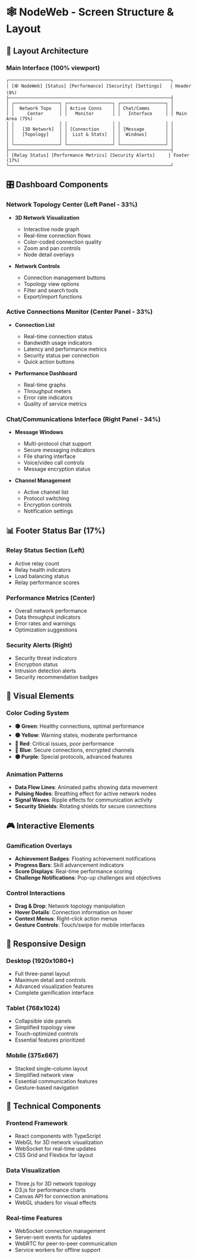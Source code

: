 # 🕸️ **NodeWeb - Screen Structure & Layout**

## **📐 Layout Architecture**

### **Main Interface (100% viewport)**
```
┌─────────────────────────────────────────────────────────────┐
│ [🕸️ NodeWeb] [Status] [Performance] [Security] [Settings]   │ Header (8%)
├─────────────────────────────────────────────────────────────┤
│ ┌─────────────────┐ ┌─────────────────┐ ┌─────────────────┐ │
│ │  Network Topo   │ │ Active Conns    │ │ Chat/Comms      │ │
│ │     Center      │ │   Monitor       │ │   Interface     │ │ Main Area (75%)
│ │                 │ │                 │ │                 │ │
│ │   [3D Network]  │ │ [Connection     │ │ [Message        │ │
│ │   [Topology]    │ │  List & Stats]  │ │  Windows]       │ │
│ │                 │ │                 │ │                 │ │
│ └─────────────────┘ └─────────────────┘ └─────────────────┘ │
├─────────────────────────────────────────────────────────────┤
│ [Relay Status] [Performance Metrics] [Security Alerts]     │ Footer (17%)
└─────────────────────────────────────────────────────────────┘
```

## **🎛️ Dashboard Components**

### **Network Topology Center (Left Panel - 33%)**
- **3D Network Visualization**
  - Interactive node graph
  - Real-time connection flows
  - Color-coded connection quality
  - Zoom and pan controls
  - Node detail overlays

- **Network Controls**
  - Connection management buttons
  - Topology view options
  - Filter and search tools
  - Export/import functions

### **Active Connections Monitor (Center Panel - 33%)**
- **Connection List**
  - Real-time connection status
  - Bandwidth usage indicators
  - Latency and performance metrics
  - Security status per connection
  - Quick action buttons

- **Performance Dashboard**
  - Real-time graphs
  - Throughput meters
  - Error rate indicators
  - Quality of service metrics

### **Chat/Communications Interface (Right Panel - 34%)**
- **Message Windows**
  - Multi-protocol chat support
  - Secure messaging indicators
  - File sharing interface
  - Voice/video call controls
  - Message encryption status

- **Channel Management**
  - Active channel list
  - Protocol switching
  - Encryption controls
  - Notification settings

## **📊 Footer Status Bar (17%)**

### **Relay Status Section (Left)**
- Active relay count
- Relay health indicators
- Load balancing status
- Relay performance scores

### **Performance Metrics (Center)**
- Overall network performance
- Data throughput indicators
- Error rates and warnings
- Optimization suggestions

### **Security Alerts (Right)**
- Security threat indicators
- Encryption status
- Intrusion detection alerts
- Security recommendation badges

## **🎨 Visual Elements**

### **Color Coding System**
- **🟢 Green**: Healthy connections, optimal performance
- **🟡 Yellow**: Warning states, moderate performance
- **🔴 Red**: Critical issues, poor performance
- **🔵 Blue**: Secure connections, encrypted channels
- **🟣 Purple**: Special protocols, advanced features

### **Animation Patterns**
- **Data Flow Lines**: Animated paths showing data movement
- **Pulsing Nodes**: Breathing effect for active network nodes
- **Signal Waves**: Ripple effects for communication activity
- **Security Shields**: Rotating shields for secure connections

## **🎮 Interactive Elements**

### **Gamification Overlays**
- **Achievement Badges**: Floating achievement notifications
- **Progress Bars**: Skill advancement indicators
- **Score Displays**: Real-time performance scoring
- **Challenge Notifications**: Pop-up challenges and objectives

### **Control Interactions**
- **Drag & Drop**: Network topology manipulation
- **Hover Details**: Connection information on hover
- **Context Menus**: Right-click action menus
- **Gesture Controls**: Touch/swipe for mobile interfaces

## **📱 Responsive Design**

### **Desktop (1920x1080+)**
- Full three-panel layout
- Maximum detail and controls
- Advanced visualization features
- Complete gamification interface

### **Tablet (768x1024)**
- Collapsible side panels
- Simplified topology view
- Touch-optimized controls
- Essential features prioritized

### **Mobile (375x667)**
- Stacked single-column layout
- Simplified network view
- Essential communication features
- Gesture-based navigation

## **🔧 Technical Components**

### **Frontend Framework**
- React components with TypeScript
- WebGL for 3D network visualization
- WebSocket for real-time updates
- CSS Grid and Flexbox for layout

### **Data Visualization**
- Three.js for 3D network topology
- D3.js for performance charts
- Canvas API for connection animations
- WebGL shaders for visual effects

### **Real-time Features**
- WebSocket connection management
- Server-sent events for updates
- WebRTC for peer-to-peer communication
- Service workers for offline support
